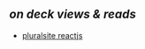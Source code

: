## *on deck views & reads*
- [pluralsite reactjs](https://app.pluralsight.com/library/search?i=1&m_Sort=relevance&q=react&q1=course&q2=Beginner%7CIntermediate%7CAdvanced&x1=categories&x2=skillLevels)
